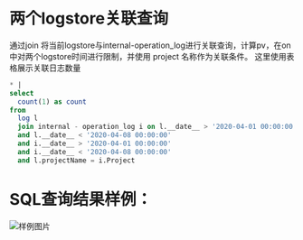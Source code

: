 # 两个logstore关联查询

通过join 将当前logstore与internal-operation_log进行关联查询，计算pv，在on中对两个logstore时间进行限制，并使用 project 名称作为关联条件。
这里使用表格展示关联日志数量




```SQL
* |
select
  count(1) as count
from
  log l
  join internal - operation_log i on l.__date__ > '2020-04-01 00:00:00'
  and l.__date__ < '2020-04-08 00:00:00'
  and i.__date__ > '2020-04-01 00:00:00'
  and i.__date__ < '2020-04-08 00:00:00'
  and l.projectName = i.Project
```

# SQL查询结果样例：

![样例图片](http://slsconsole.oss-cn-hangzhou.aliyuncs.com/sql_sample/join%E5%87%BD%E6%95%B01586247627.png)
